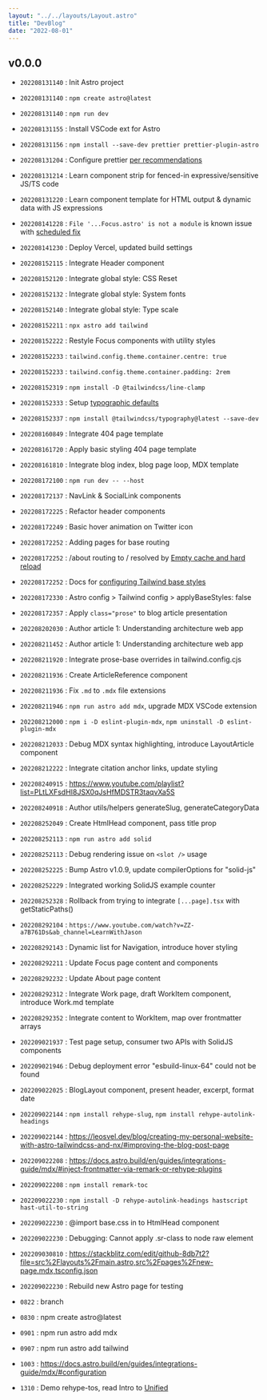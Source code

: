 ```yaml
---
layout: "../../layouts/Layout.astro"
title: "DevBlog"
date: "2022-08-01"
---
```


## v0.0.0

- `202208131140` : Init Astro project
- `202208131140` : `npm create astro@latest`
- `202208131140` : `npm run dev`
- `202208131155` : Install VSCode ext for Astro
- `202208131156` : `npm install --save-dev prettier prettier-plugin-astro`
- `202208131204` : Configure prettier [per recommendations](https://github.com/withastro/prettier-plugin-astro#using-in-vs-code)
- `202208131214` : Learn component strip for fenced-in expressive/sensitive JS/TS code
- `202208131220` : Learn component template for HTML output & dynamic data with JS expressions
- `202208141228` : `File '...Focus.astro' is not a module` is known issue with [scheduled fix](https://github.com/withastro/language-tools/pull/335)
- `202208141230` : Deploy Vercel, updated build settings
- `202208152115` : Integrate Header component
- `202208152120` : Integrate global style: CSS Reset
- `202208152132` : Integrate global style: System fonts
- `202208152140` : Integrate global style: Type scale
- `202208152211` : `npx astro add tailwind`
- `202208152222` : Restyle Focus components with utility styles
- `202208152233` : `tailwind.config.theme.container.centre: true`
- `202208152233` : `tailwind.config.theme.container.padding: 2rem`
- `202208152319` : `npm install -D @tailwindcss/line-clamp`
- `202208152333` : Setup [typographic defaults](https://www.themes.dev/blog/typographic-defaults-in-tailwind-css/)
- `202208152337` : `npm install @tailwindcss/typography@latest --save-dev`
- `202208160849` : Integrate 404 page template
- `202208161720` : Apply basic styling 404 page template
- `202208161810` : Integrate blog index, blog page loop, MDX template
- `202208172100` : `npm run dev -- --host`
- `202208172137` : NavLink & SocialLink components
- `202208172225` : Refactor header components
- `202208172249` : Basic hover animation on Twitter icon
- `202208172252` : Adding pages for base routing
- `202208172252` : /about routing to / resolved by [Empty cache and hard reload](https://superuser.com/a/869739)
- `202208172252` : Docs for [configuring Tailwind base styles](https://docs.astro.build/en/guides/integrations-guide/tailwind/#configapplybasestyles)
- `202208172330` : Astro config > Tailwind config > applyBaseStyles: false
- `202208172357` : Apply `class="prose"` to blog article presentation
- `202208202030` : Author article 1: Understanding architecture web app
- `202208211452` : Author article 1: Understanding architecture web app
- `202208211920` : Integrate prose-base overrides in tailwind.config.cjs
- `202208211936` : Create ArticleReference component
- `202208211936` : Fix `.md` to `.mdx` file extensions
- `202208211946` : `npm run astro add mdx`, upgrade MDX VSCode extension
- `202208212000` : `npm i -D eslint-plugin-mdx`, `npm uninstall -D eslint-plugin-mdx`
- `202208212033` : Debug MDX syntax highlighting, introduce LayoutArticle component
- `202208212222` : Integrate citation anchor links, update styling
- `202208240915` : https://www.youtube.com/playlist?list=PLtLXFsdHI8JSX0qJsHfMDSTR3taqvXa5S
- `202208240918` : Author utils/helpers generateSlug, generateCategoryData
- `202208252049` : Create HtmlHead component, pass title prop
- `202208252113` : `npm run astro add solid`
- `202208252113` : Debug rendering issue on `<slot />` usage
- `202208252225` : Bump Astro v1.0.9, update compilerOptions for "solid-js"
- `202208252229` : Integrated working SolidJS example counter
- `202208252328` : Rollback from trying to integrate `[...page].tsx` with getStaticPaths()
- `202208292104` : `https://www.youtube.com/watch?v=ZZ-a7B761Ds&ab_channel=LearnWithJason`
- `202208292143` : Dynamic list for Navigation, introduce hover styling
- `202208292211` : Update Focus page content and components
- `202208292232` : Update About page content
- `202208292312` : Integrate Work page, draft WorkItem component, introduce Work.md template
- `202208292352` : Integrate content to WorkItem, map over frontmatter arrays
- `202209021937` : Test page setup, consumer two APIs with SolidJS components
- `202209021946` : Debug deployment error "esbuild-linux-64" could not be found
- `202209022025` : BlogLayout component, present header, excerpt, format date
- `202209022144` : `npm install rehype-slug`, `npm install rehype-autolink-headings`
- `202209022144` : https://leosvel.dev/blog/creating-my-personal-website-with-astro-tailwindcss-and-nx/#improving-the-blog-post-page
- `202209022208` : https://docs.astro.build/en/guides/integrations-guide/mdx/#inject-frontmatter-via-remark-or-rehype-plugins
- `202209022208` : `npm install remark-toc`
- `202209022230` : `npm install -D rehype-autolink-headings hastscript hast-util-to-string`
- `202209022230` : @import base.css in to HtmlHead component
- `202209022230` : Debugging: Cannot apply .sr-class to node raw element
- `202209030810` : https://stackblitz.com/edit/github-8db7t2?file=src%2Flayouts%2Fmain.astro,src%2Fpages%2Fnew-page.mdx,tsconfig.json
- `202209022230` : Rebuild new Astro page for testing

- `0822` : branch
- `0830` : npm create astro@latest
- `0901` : npm run astro add mdx
- `0907` : npm run astro add tailwind
- `1003` : https://docs.astro.build/en/guides/integrations-guide/mdx/#configuration
- `1310` : Demo rehype-tos, read Intro to [Unified](https://unifiedjs.com/learn/guide/introduction-to-unified/)
